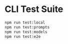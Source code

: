 # CLI Test Suite

```bash
npm run test:local
npm run test:prompts
npm run test:models
npm run test:e2e
```